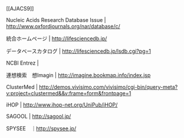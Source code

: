 [[AJACS9]]

Nucleic Acids Research Database Issue | http://www.oxfordjournals.org/nar/database/c/

統合ホームページ | http://lifesciencedb.jp/

データベースカタログ | http://lifesciencedb.jp/lsdb.cgi?pg=1

NCBI Entrez | 

連想検索　想Imagin | http://imagine.bookmap.info/index.jsp

ClusterMed | http://demos.vivisimo.com/vivisimo/cgi-bin/query-meta?v:project=clustermed&&v:frame=form&frontpage=1

iHOP | http://www.ihop-net.org/UniPub/iHOP/

SAGOOL | http://sagool.jp/

SPYSEE　｜http://spysee.jp/
